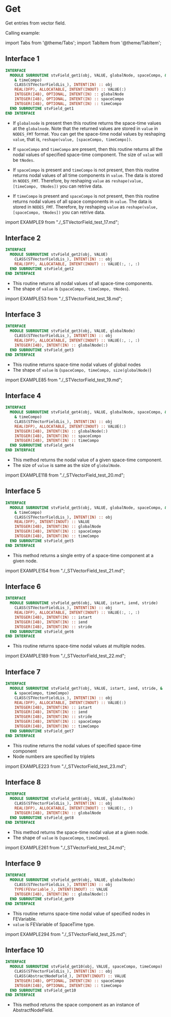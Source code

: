 # Get

Get entries from vector field.

Calling example:

import Tabs from '@theme/Tabs';
import TabItem from '@theme/TabItem';

## Interface 1

<Tabs>
<TabItem value="interface" label="܀ Interface" default>

```fortran
INTERFACE
  MODULE SUBROUTINE stvField_get1(obj, VALUE, globalNode, spaceCompo, &
    & timeCompo)
    CLASS(STVectorFieldLis_), INTENT(IN) :: obj
    REAL(DFP), ALLOCATABLE, INTENT(INOUT) :: VALUE(:)
    INTEGER(I4B), OPTIONAL, INTENT(IN) :: globalNode
    INTEGER(I4B), OPTIONAL, INTENT(IN) :: spaceCompo
    INTEGER(I4B), OPTIONAL, INTENT(IN) :: timeCompo
  END SUBROUTINE stvField_get1
END INTERFACE
```

- If `globalnode` is present then this routine returns the space-time values at the `globalnode`. Note that the returned values are stored in `value` in `NODES_FMT` format. You can get the space-time nodal values by reshaping `value`, that is, `reshape(value, [spaceCompo, timeCompo])`.

- If `spaceCompo` and `timeCompo` are present, then this routine returns all the nodal values of specified space-time component. The size of  `value` will be `tNodes`.

- If `spaceCompo` is present and `timeCompo` is not present, then this routine returns nodal values of all time components in `value`. The data is stored in `NODES_FMT`. Therefore, by reshaping `value` as `reshape(value, [timeCompo, tNodes])` you can retrive data.

- If `timeCompo` is present and `spaceCompo` is not present, then this routine returns  nodal values of all space components in `value`. The data is stored in `NODES_FMT`. Therefore, by reshaping `value` as `reshape(value, [spaceCompo, tNodes])` you can retrive data.

</TabItem>

<TabItem value="example" label="️܀ See example">

import EXAMPLE9 from "./_STVectorField_test_17.md";

<EXAMPLE9 />

</TabItem>

<TabItem value="close" label="↢ ">

</TabItem>
</Tabs>

## Interface 2

<Tabs>
<TabItem value="interface" label="܀ Interface" default>

```fortran
INTERFACE
  MODULE SUBROUTINE stvField_get2(obj, VALUE)
    CLASS(STVectorFieldLis_), INTENT(IN) :: obj
    REAL(DFP), ALLOCATABLE, INTENT(INOUT) :: VALUE(:, :, :)
  END SUBROUTINE stvField_get2
END INTERFACE
```

- This routine returns all nodal values of all space-time components.
- The shape of `value` is (`spaceCompo, timeCompo, tNodes`).

</TabItem>

<TabItem value="example" label="️܀ See example">

import EXAMPLE53 from "./_STVectorField_test_18.md";

<EXAMPLE53 />

</TabItem>

<TabItem value="close" label="↢ ">

</TabItem>
</Tabs>

## Interface 3

<Tabs>
<TabItem value="interface" label="܀ Interface" default>

```fortran
INTERFACE
  MODULE SUBROUTINE stvField_get3(obj, VALUE, globalNode)
    CLASS(STVectorFieldLis_), INTENT(IN) :: obj
    REAL(DFP), ALLOCATABLE, INTENT(INOUT) :: VALUE(:, :, :)
    INTEGER(I4B), INTENT(IN) :: globalNode(:)
  END SUBROUTINE stvField_get3
END INTERFACE
```

- This routine returns space-time nodal values of global nodes
- The shape of `value` is (`spaceCompo, timeCompo, size(globalNode)`)

</TabItem>

<TabItem value="example" label="️܀ See example">

import EXAMPLE85 from "./_STVectorField_test_19.md";

<EXAMPLE85 />

</TabItem>

<TabItem value="close" label="↢ ">

</TabItem>
</Tabs>

## Interface 4

<Tabs>
<TabItem value="interface" label="܀ Interface" default>

```fortran
INTERFACE
  MODULE SUBROUTINE stvField_get4(obj, VALUE, globalNode, spaceCompo, &
    & timeCompo)
    CLASS(STVectorFieldLis_), INTENT(IN) :: obj
    REAL(DFP), ALLOCATABLE, INTENT(INOUT) :: VALUE(:)
    INTEGER(I4B), INTENT(IN) :: globalNode(:)
    INTEGER(I4B), INTENT(IN) :: spaceCompo
    INTEGER(I4B), INTENT(IN) :: timeCompo
  END SUBROUTINE stvField_get4
END INTERFACE
```

- This method returns the nodal value of a given space-time component.
- The size of `value` is same as the size of `globalNode`.

</TabItem>

<TabItem value="example" label="️܀ See example">

import EXAMPLE118 from "./_STVectorField_test_20.md";

<EXAMPLE118 />

</TabItem>

<TabItem value="close" label="↢ ">

</TabItem>
</Tabs>

## Interface 5

<Tabs>
<TabItem value="interface" label="܀ Interface" default>

```fortran
INTERFACE
  MODULE SUBROUTINE stvField_get5(obj, VALUE, globalNode, spaceCompo, &
    & timeCompo)
    CLASS(STVectorFieldLis_), INTENT(IN) :: obj
    REAL(DFP), INTENT(INOUT) :: VALUE
    INTEGER(I4B), INTENT(IN) :: globalNode
    INTEGER(I4B), INTENT(IN) :: spaceCompo
    INTEGER(I4B), INTENT(IN) :: timeCompo
  END SUBROUTINE stvField_get5
END INTERFACE
```

- This method returns a single entry of a space-time component at a given node.

</TabItem>

<TabItem value="example" label="️܀ See example">

import EXAMPLE154 from "./_STVectorField_test_21.md";

<EXAMPLE154 />

</TabItem>

<TabItem value="close" label="↢ ">

</TabItem>
</Tabs>

## Interface 6

<Tabs>
<TabItem value="interface" label="܀ Interface" default>

```fortran
INTERFACE
  MODULE SUBROUTINE stvField_get6(obj, VALUE, istart, iend, stride)
    CLASS(STVectorFieldLis_), INTENT(IN) :: obj
    REAL(DFP), ALLOCATABLE, INTENT(INOUT) :: VALUE(:, :, :)
    INTEGER(I4B), INTENT(IN) :: istart
    INTEGER(I4B), INTENT(IN) :: iend
    INTEGER(I4B), INTENT(IN) :: stride
  END SUBROUTINE stvField_get6
END INTERFACE
```

- This routine returns space-time nodal values at multiple nodes.

</TabItem>

<TabItem value="example" label="️܀ See example">

import EXAMPLE189 from "./_STVectorField_test_22.md";

<EXAMPLE189 />

</TabItem>

<TabItem value="close" label="↢ ">

</TabItem>
</Tabs>

## Interface 7

<Tabs>
<TabItem value="interface" label="܀ Interface" default>

```fortran
INTERFACE
  MODULE SUBROUTINE stvField_get7(obj, VALUE, istart, iend, stride, &
    & spaceCompo, timeCompo)
    CLASS(STVectorFieldLis_), INTENT(IN) :: obj
    REAL(DFP), ALLOCATABLE, INTENT(INOUT) :: VALUE(:)
    INTEGER(I4B), INTENT(IN) :: istart
    INTEGER(I4B), INTENT(IN) :: iend
    INTEGER(I4B), INTENT(IN) :: stride
    INTEGER(I4B), INTENT(IN) :: spaceCompo
    INTEGER(I4B), INTENT(IN) :: timeCompo
  END SUBROUTINE stvField_get7
END INTERFACE
```

- This routine returns the nodal values of specified space-time component
- Node numbers are specified by triplets

</TabItem>

<TabItem value="example" label="️܀ See example">

import EXAMPLE223 from "./_STVectorField_test_23.md";

<EXAMPLE223 />

</TabItem>

<TabItem value="close" label="↢ ">

</TabItem>
</Tabs>

## Interface 8

<Tabs>
<TabItem value="interface" label="܀ Interface" default>

```fortran
INTERFACE
  MODULE SUBROUTINE stvField_get8(obj, VALUE, globalNode)
    CLASS(STVectorFieldLis_), INTENT(IN) :: obj
    REAL(DFP), ALLOCATABLE, INTENT(INOUT) :: VALUE(:, :)
    INTEGER(I4B), INTENT(IN) :: globalNode
  END SUBROUTINE stvField_get8
END INTERFACE
```

- This method returns the space-time nodal value at a given node.
- The shape of `value` is (`spaceCompo`, `timeCompo`).

</TabItem>

<TabItem value="example" label="️܀ See example">

import EXAMPLE261 from "./_STVectorField_test_24.md";

<EXAMPLE261 />

</TabItem>

<TabItem value="close" label="↢ ">

</TabItem>
</Tabs>

## Interface 9

<Tabs>
<TabItem value="interface" label="܀ Interface" default>

```fortran
INTERFACE
  MODULE SUBROUTINE stvField_get9(obj, VALUE, globalNode)
    CLASS(STVectorFieldLis_), INTENT(IN) :: obj
    TYPE(FEVariable_), INTENT(INOUT) :: VALUE
    INTEGER(I4B), INTENT(IN) :: globalNode(:)
  END SUBROUTINE stvField_get9
END INTERFACE
```

- This routine returns space-time nodal value of specified nodes in FEVariable.
- `value` is FEVariable of SpaceTime type.

</TabItem>

<TabItem value="example" label="️܀ See example">

import EXAMPLE294 from "./_STVectorField_test_25.md";

<EXAMPLE294 />

</TabItem>

<TabItem value="close" label="↢ ">

</TabItem>
</Tabs>

## Interface 10

```fortran
INTERFACE
  MODULE SUBROUTINE stvField_get10(obj, VALUE, spaceCompo, timeCompo)
    CLASS(STVectorFieldLis_), INTENT(IN) :: obj
    CLASS(AbstractNodeField_), INTENT(INOUT) :: VALUE
    INTEGER(I4B), OPTIONAL, INTENT(IN) :: spaceCompo
    INTEGER(I4B), OPTIONAL, INTENT(IN) :: timeCompo
  END SUBROUTINE stvField_get10
END INTERFACE
```

- This method returns the space component as an instance of AbstractNodeField.
